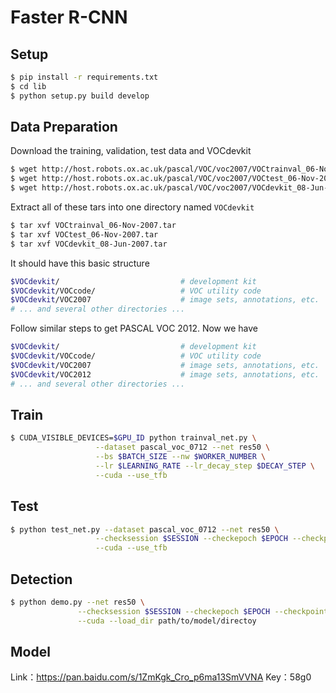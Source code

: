 # Faster R-CNN

## Setup

```bash
$ pip install -r requirements.txt
$ cd lib
$ python setup.py build develop
```

## Data Preparation

Download the training, validation, test data and VOCdevkit
```bash
$ wget http://host.robots.ox.ac.uk/pascal/VOC/voc2007/VOCtrainval_06-Nov-2007.tar
$ wget http://host.robots.ox.ac.uk/pascal/VOC/voc2007/VOCtest_06-Nov-2007.tar
$ wget http://host.robots.ox.ac.uk/pascal/VOC/voc2007/VOCdevkit_08-Jun-2007.tar
```
Extract all of these tars into one directory named ```VOCdevkit```

```bash
$ tar xvf VOCtrainval_06-Nov-2007.tar
$ tar xvf VOCtest_06-Nov-2007.tar
$ tar xvf VOCdevkit_08-Jun-2007.tar
```

It should have this basic structure

```bash
$VOCdevkit/                           # development kit
$VOCdevkit/VOCcode/                   # VOC utility code
$VOCdevkit/VOC2007                    # image sets, annotations, etc.
# ... and several other directories ...
```
Follow similar steps to get PASCAL VOC 2012. Now we have 
```bash
$VOCdevkit/                           # development kit
$VOCdevkit/VOCcode/                   # VOC utility code
$VOCdevkit/VOC2007                    # image sets, annotations, etc.
$VOCdevkit/VOC2012                    # image sets, annotations, etc.
# ... and several other directories ...
```

## Train

```bash
$ CUDA_VISIBLE_DEVICES=$GPU_ID python trainval_net.py \
                   --dataset pascal_voc_0712 --net res50 \
                   --bs $BATCH_SIZE --nw $WORKER_NUMBER \
                   --lr $LEARNING_RATE --lr_decay_step $DECAY_STEP \
                   --cuda --use_tfb
```

## Test

```bash
$ python test_net.py --dataset pascal_voc_0712 --net res50 \
                   --checksession $SESSION --checkepoch $EPOCH --checkpoint $CHECKPOINT \
                   --cuda --use_tfb
```

## Detection

```bash
$ python demo.py --net res50 \
               --checksession $SESSION --checkepoch $EPOCH --checkpoint $CHECKPOINT \
               --cuda --load_dir path/to/model/directoy
```

## Model

Link：https://pan.baidu.com/s/1ZmKgk_Cro_p6ma13SmVVNA 
Key：58g0 
